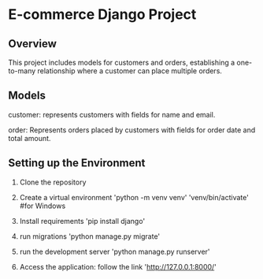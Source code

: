 # E-commerce Django Project

## Overview
This project includes models for customers and orders, establishing a one-to-many relationship where a customer can place multiple orders.

## Models
customer: represents customers with fields for name and email.

order: Represents orders placed by customers with fields for order date and total amount.

## Setting up the Environment
1. Clone the repository

2. Create a virtual environment
'python -m venv venv'
'venv/bin/activate' #for Windows
3. Install requirements
'pip install django'

4. run migrations
'python manage.py migrate'

5. run the development server
'python manage.py runserver'

6. Access the application: follow the link 'http://127.0.0.1:8000/'
